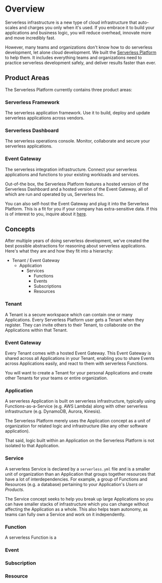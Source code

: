 # Overview

Serverless infrastructure is a new type of cloud infrastructure that auto-scales and charges you only when it's used.  If you embrace it to build your applications and business logic, you will reduce overhead, innovate more and move incredibly fast.

However, many teams and organizations don't know how to do serverless development, let alone cloud development.  We built the [Serverless Platform](https://www.serverless.com) to help them.  It includes everything teams and organizations need to practice serverless development safely, and deliver results faster than ever.

## Product Areas

The Serverless Platform currently contains three product areas:

### Serverless Framework

The serverless application framework.  Use it to build, deploy and update serverless applications across vendors.

### Serverless Dashboard

The serverless operations console.  Monitor, collaborate and secure your serverless applications.

### Event Gateway

The serverless integration infrastructure.  Connect your serverless applications and functions to your existing workloads and services.

Out-of-the box, the Serverless Platform features a hosted version of the Serverless Dashboard and a hosted version of the Event Gateway, all of which are run and operated by us, Serverless Inc.

You can also self-host the Event Gateway and plug it into the Serverless Platform.  This is a fit for you if your company has extra-sensitive data.  If this is of interest to you, inquire about it [here](https://serverless.com/enterprise/).

## Concepts

After multiple years of doing serverless development, we've created the best possible abstractions for reasoning about serverless applications.  Here's what they are and how they fit into a hierarchy:  

- Tenant / Event Gateway
  - Application
    - Services
      - Functions
      - Events
      - Subscriptions
      - Resources

### Tenant

A Tenant is a secure workspace which can contain one or many Applications.  Every Serverless Platform user gets a Tenant when they register.  They can invite others to their Tenant, to collaborate on the Applications within that Tenant.

### Event Gateway

Every Tenant comes with a hosted Event Gateway.  This Event Gateway is shared across all Applications in your Tenant, enabling you to share Events across Applications easily, and react to them with serverless Functions.

You will want to create a Tenant for your personal Applications and create other Tenants for your teams or entire organization.

### Application

A serverless Application is built on serverless infrastructure, typically using Functions-as-a-Service (e.g. AWS Lambda) along with other serverless infrastructure (e.g. DynamoDB, Aurora, Kinesis).  

The Serverless Platform merely uses the Application concept as a unit of organization for related logic and infrastructure (like any other software application).

That said, logic built within an Application on the Serverless Platform is not isolated to that Application.

### Service

A serverless Service is declared by a `serverless.yml` file and is a smaller unit of organization than an Application that groups together resources that have a lot of interdependencies.  For example, a group of Functions and Resources (e.g. a database) pertaining to your Application's *Users* or *Products*.  

The Service concept seeks to help you break up large Applications so you can have smaller stacks of infrastructure which you can change without affecting the Application as a whole.  This also helps team autonomy, as teams can fully own a Service and work on it independently.

### Function

A serverless Function is a

### Event

### Subscription

### Resource

